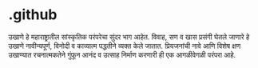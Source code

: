 # .github
 उखाणे हे महाराष्ट्रातील सांस्कृतिक परंपरेचा सुंदर भाग आहेत. विवाह, सण व खास प्रसंगी घेतले जाणारे हे उखाणे नावीन्यपूर्ण, विनोदी व काव्यात्म पद्धतीने व्यक्त केले जातात. प्रियजनांची नावे आणि विशेष क्षण उखाण्यात रचनात्मकतेने गुंफून आनंद व उत्साह निर्माण करणारी ही एक आगळीवेगळी परंपरा आहे.
